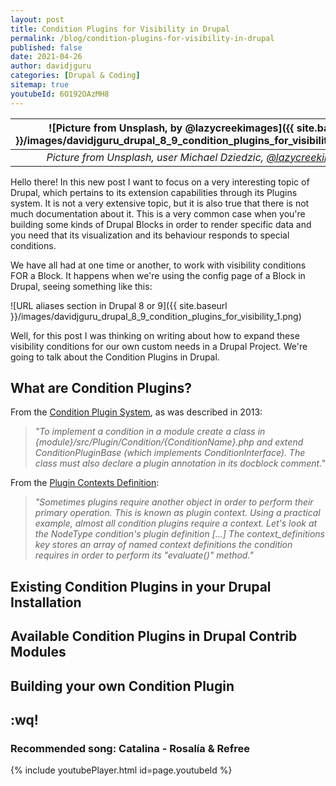 ```yaml
---
layout: post
title: Condition Plugins for Visibility in Drupal  
permalink: /blog/condition-plugins-for-visibility-in-drupal
published: false
date: 2021-04-26
author: davidjguru
categories: [Drupal & Coding]
sitemap: true
youtubeId: 6O192OAzMH8
---
```


| ![Picture from Unsplash, by @lazycreekimages]({{ site.baseurl }}/images/davidjguru_drupal_8_9_condition_plugins_for_visibility_main.png) |
|:--:|
| *Picture from Unsplash, user Michael Dziedzic, [@lazycreekimages](https://unsplash.com/@lazycreekimages)* |  

Hello there! In this new post I want to focus on a very interesting topic of Drupal, which pertains to its extension capabilities through its Plugins system. It is not a very extensive topic, but it is also true that there is not much documentation about it. This is a very common case when you're building some kinds of Drupal Blocks in order to render specific data and you need that its visualization and its behaviour responds to special conditions.  
<!--more-->

We have all had at one time or another, to work with visibility conditions FOR a Block. It happens when we're using the config page of a Block in Drupal, seeing something like this:  

![URL aliases section in Drupal 8 or 9]({{ site.baseurl }}/images/davidjguru_drupal_8_9_condition_plugins_for_visibility_1.png)

Well, for this post I was thinking on writing about how to expand these visibility conditions for our own custom needs in a Drupal Project. We're going to talk about the Condition Plugins in Drupal.  


## What are Condition Plugins? 

From the [Condition Plugin System](https://www.drupal.org/node/1961370), as was described in 2013: 

> _"To implement a condition in a module create a class in {module}/src/Plugin/Condition/{ConditionName}.php and extend ConditionPluginBase (which implements ConditionInterface). The class must also declare a plugin annotation in its docblock comment."_  

From the [Plugin Contexts Definition](https://www.drupal.org/docs/drupal-apis/plugin-api/plugin-contexts):  

> _"Sometimes plugins require another object in order to perform their primary operation. This is known as plugin context. Using a practical example, almost all condition plugins require a context. Let's look at the NodeType condition's plugin definition [...] The context_definitions key stores an array of named context definitions the condition requires in order to perform its "evaluate()" method."_  

 

## Existing Condition Plugins in your Drupal Installation  



## Available Condition Plugins in Drupal Contrib Modules  

[](https://www.drupal.org/project/condition_plugins)  

[](https://www.drupal.org/project/condition_plugins_commerce) 

[]()  

## Building your own Condition Plugin 




## :wq!

### Recommended song: Catalina - Rosalía & Refree

{% include youtubePlayer.html id=page.youtubeId %}

